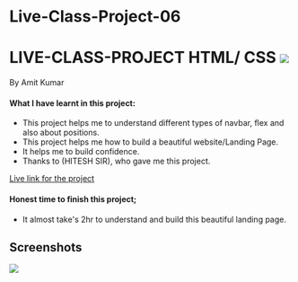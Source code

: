 # Live-Class-Project-06

# LIVE-CLASS-PROJECT HTML/ CSS ![]("")
By Amit Kumar

#### What I have learnt in this project:
- This project helps me to understand different types of navbar, flex and also about positions.
- This project helps me how to build a beautiful website/Landing Page.
- It helps me to build confidence.
- Thanks to (HITESH SIR), who gave me this project.

[Live link for the project]()
#### Honest time to finish this project;
- It almost take's 2hr to understand and build this beautiful landing page.
 ## Screenshots
 ![](https://img.shields.io/badge/Project-06-yellowgreen)
